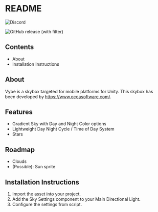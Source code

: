 # README

![Discord](https://img.shields.io/discord/999031026204553316?logo=discord&label=discord)

![GitHub release (with filter)](https://img.shields.io/github/v/release/occasoftware/com.occasoftware.vybe)



## Contents
- About
- Installation Instructions

## About
Vybe is a skybox targeted for mobile platforms for Unity.
This skybox has been developed by https://www.occasoftware.com/.

## Features
- Gradient Sky with Day and Night Color options
- Lightweight Day Night Cycle / Time of Day System 
- Stars

## Roadmap
- Clouds
- (Possible): Sun sprite

## Installation Instructions
1. Import the asset into your project.
2. Add the Sky Settings component to your Main Directional Light.
3. Configure the settings from script.
